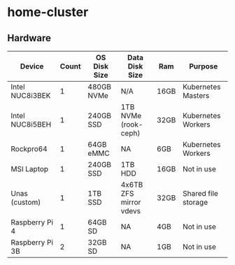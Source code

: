 # home-cluster

## Hardware

| Device          | Count | OS Disk Size | Data Disk Size         | Ram  | Purpose             |
| --------------- | ----- | ------------ | ---------------------- | ---- | ------------------- |
| Intel NUC8i3BEK | 1     | 480GB NVMe   | N/A                    | 16GB | Kubernetes Masters  |
| Intel NUC8i5BEH | 1     | 240GB SSD    | 1TB NVMe (rook-ceph)   | 32GB | Kubernetes Workers  |
| Rockpro64       | 1     | 64GB eMMC    | NA                     | 6GB  | Kubernetes Workers  |
| MSI Laptop      | 1     | 240GB SSD    | 1TB HDD                | 16GB | Not in use          |
| Unas (custom)   | 1     | 1TB SSD      | 4x6TB ZFS mirror vdevs | 32GB | Shared file storage |
| Raspberry Pi 4  | 1     | 64GB SD      | NA                     | 4GB  | Not in use          |
| Raspberry Pi 3B | 2     | 32GB SD      | NA                     | 1GB  | Not in use          |
